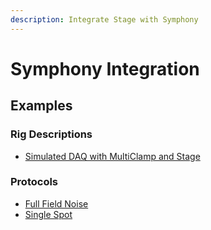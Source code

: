 ```yaml
---
description: Integrate Stage with Symphony
---
```


# Symphony Integration

## Examples
### Rig Descriptions
<ul class="list-unstyled">
<li><a href="https://github.com/Stage-VSS/stage/blob/master/src/main/resources/symphony/%2Bio/%2Bgithub/%2Bstage_vss/%2Brigs/SimulatedDaqWithMultiClampAndStage.m">Simulated DAQ with MultiClamp and Stage</a></li>
</ul>

### Protocols
<ul class="list-unstyled">
<li><a href="https://github.com/Stage-VSS/stage/blob/master/src/main/resources/symphony/%2Bio/%2Bgithub/%2Bstage_vss/%2Bprotocols/FullFieldNoise.m">Full Field Noise</a></li>
<li><a href="https://github.com/Stage-VSS/stage/blob/master/src/main/resources/symphony/%2Bio/%2Bgithub/%2Bstage_vss/%2Bprotocols/SingleSpot.m">Single Spot</a></li>
</ul>
